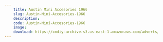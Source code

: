 ```yaml
---
    title: Austin Mini Accesories 1966
    slug: Austin-Mini-Accesories-1966
    description:
    code: Austin-Mini-Accesories-1966
    image:
    download: https://cmdiy-archive.s3.us-east-1.amazonaws.com/adverts/documents/Austin+Mini+Accesories+1966.pdf
---
```

<!-- Content of the page -->

##
        
